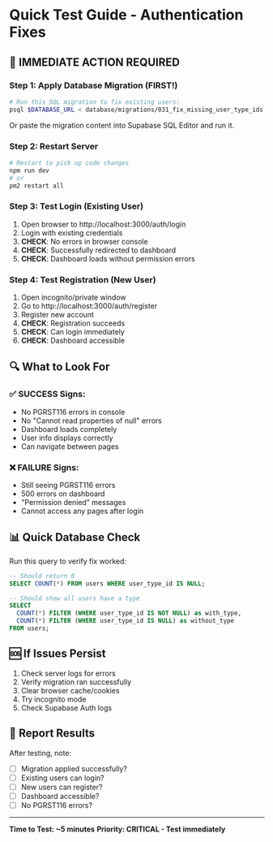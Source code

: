 # Quick Test Guide - Authentication Fixes

## 🚀 IMMEDIATE ACTION REQUIRED

### Step 1: Apply Database Migration (FIRST!)
```bash
# Run this SQL migration to fix existing users:
psql $DATABASE_URL < database/migrations/031_fix_missing_user_type_ids.sql
```

Or paste the migration content into Supabase SQL Editor and run it.

### Step 2: Restart Server
```bash
# Restart to pick up code changes
npm run dev
# or
pm2 restart all
```

### Step 3: Test Login (Existing User)
1. Open browser to http://localhost:3000/auth/login
2. Login with existing credentials
3. **CHECK**: No errors in browser console
4. **CHECK**: Successfully redirected to dashboard
5. **CHECK**: Dashboard loads without permission errors

### Step 4: Test Registration (New User)
1. Open incognito/private window
2. Go to http://localhost:3000/auth/register
3. Register new account
4. **CHECK**: Registration succeeds
5. **CHECK**: Can login immediately
6. **CHECK**: Dashboard accessible

## 🔍 What to Look For

### ✅ SUCCESS Signs:
- No PGRST116 errors in console
- No "Cannot read properties of null" errors
- Dashboard loads completely
- User info displays correctly
- Can navigate between pages

### ❌ FAILURE Signs:
- Still seeing PGRST116 errors
- 500 errors on dashboard
- "Permission denied" messages
- Cannot access any pages after login

## 📊 Quick Database Check

Run this query to verify fix worked:
```sql
-- Should return 0
SELECT COUNT(*) FROM users WHERE user_type_id IS NULL;

-- Should show all users have a type
SELECT
  COUNT(*) FILTER (WHERE user_type_id IS NOT NULL) as with_type,
  COUNT(*) FILTER (WHERE user_type_id IS NULL) as without_type
FROM users;
```

## 🆘 If Issues Persist

1. Check server logs for errors
2. Verify migration ran successfully
3. Clear browser cache/cookies
4. Try incognito mode
5. Check Supabase Auth logs

## 📝 Report Results

After testing, note:
- [ ] Migration applied successfully?
- [ ] Existing users can login?
- [ ] New users can register?
- [ ] Dashboard accessible?
- [ ] No PGRST116 errors?

---
**Time to Test: ~5 minutes**
**Priority: CRITICAL - Test immediately**